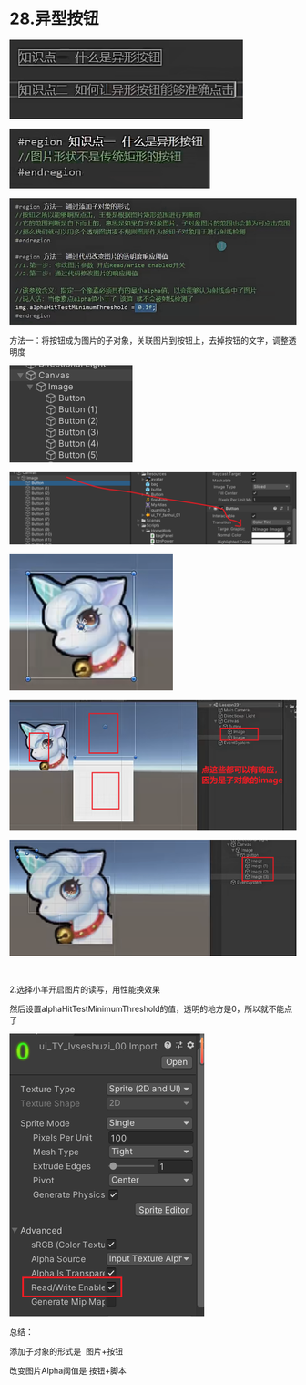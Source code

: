 # 28.异型按钮

![d41be6bd3ab9d293b7712d1a596a8101.png](image/d41be6bd3ab9d293b7712d1a596a8101.png)

![af41e9044aa86054c8a79ed51732453d.png](image/af41e9044aa86054c8a79ed51732453d.png)

![255209f67a05d7cd0e31bd2f0c8cc240.png](image/255209f67a05d7cd0e31bd2f0c8cc240.png)

方法一：将按钮成为图片的子对象，关联图片到按钮上，去掉按钮的文字，调整透明度

![1fe6cdf006ba7f2e23ee695321276604.png](image/1fe6cdf006ba7f2e23ee695321276604.png)

![adbe0f5d72f9245320b55ac430b6b83e.png](image/adbe0f5d72f9245320b55ac430b6b83e.png)

![4ac90522c9ffd9963043d3a13a132ca8.png](image/4ac90522c9ffd9963043d3a13a132ca8.png)

![bcf9776686fe9d9e9b5b7d049081888c.png](image/bcf9776686fe9d9e9b5b7d049081888c.png)

![647d2c694030a65674d778b5ebff579d.png](image/647d2c694030a65674d778b5ebff579d.png)

 

2.选择小羊开启图片的读写，用性能换效果

然后设置alphaHitTestMinimumThreshold的值，透明的地方是0，所以就不能点了

![aa9bbd391307c9250320c09d9bde457f.png](image/aa9bbd391307c9250320c09d9bde457f.png)

总结：

添加子对象的形式是  图片+按钮

改变图片Alpha阈值是 按钮+脚本
